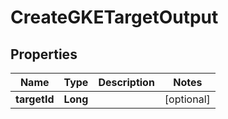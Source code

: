 

# CreateGKETargetOutput


## Properties

| Name | Type | Description | Notes |
|------------ | ------------- | ------------- | -------------|
|**targetId** | **Long** |  |  [optional] |



